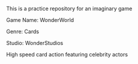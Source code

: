 This is a practice repository for an imaginary game

Game Name: WonderWorld

Genre: Cards

Studio: WonderStudios

High speed card action featuring celebrity actors